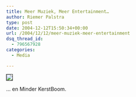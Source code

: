 ```yaml
---
title: Meer Muziek, Meer Entertainment…
author: Riemer Palstra
type: post
date: 2004-12-12T15:50:34+00:00
url: /2004/12/12/meer-muziek-meer-entertainment
dsq_thread_id:
  - 796567928
categories:
  - Media

---
```

[<img data-recalc-dims="1" decoding="async" src="https://i0.wp.com/www.palstra.com/images/front/noordzeeboom.jpg?w=1100&#038;ssl=1" border="1" />][1]

&#8230; en Minder KerstBoom.

 [1]: http://www.palstra.com/gallery/Noordzee-FM-Kerstboom
